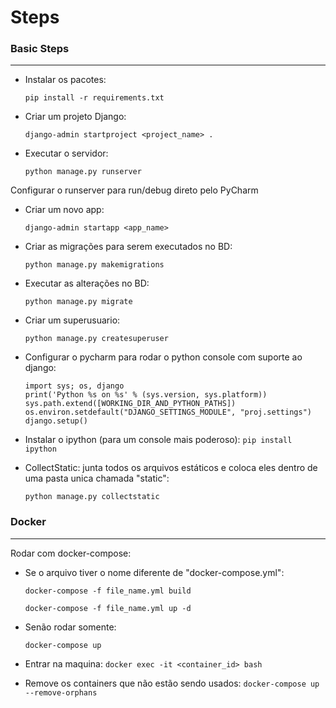 # Steps

### Basic Steps
***
- Instalar os pacotes:

    `pip install -r requirements.txt`


- Criar um projeto Django:

    `django-admin startproject <project_name> .`


- Executar o servidor:

    `python manage.py runserver`


Configurar o runserver para run/debug direto pelo PyCharm

- Criar um novo app:

    `django-admin startapp <app_name>`


- Criar as migrações para serem executados no BD:

    `python manage.py makemigrations`


- Executar as alterações no BD:

    `python manage.py migrate`


- Criar um superusuario:

    `python manage.py createsuperuser`


- Configurar o pycharm para rodar o python console com suporte ao django:

    ```
    import sys; os, django
    print('Python %s on %s' % (sys.version, sys.platform))
    sys.path.extend([WORKING_DIR_AND_PYTHON_PATHS])
    os.environ.setdefault("DJANGO_SETTINGS_MODULE", "proj.settings")
    django.setup()
    ```

- Instalar o ipython (para um console mais poderoso): `pip install ipython`


- CollectStatic: junta todos os arquivos estáticos e coloca eles dentro de uma pasta unica chamada "static":
    
    `python manage.py collectstatic`

### Docker
***
Rodar com docker-compose:

- Se o arquivo tiver o nome diferente de "docker-compose.yml":

  `docker-compose -f file_name.yml build`

  `docker-compose -f file_name.yml up -d`


- Senão rodar somente:

  `docker-compose up`


- Entrar na maquina:
  `docker exec -it <container_id> bash`


- Remove os containers que não estão sendo usados:
  `docker-compose up --remove-orphans`